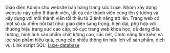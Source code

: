 Giao diện Admin cho website bán hàng trang sức Luxe. Nhóm xây dựng website này gồm 8 thành viên, tất cả các thành viên cùng lên ý tưởng và xây dựng với mỗi thành viên tối thiểu từ 2 tính năng trở lên. Trang web có một số ưu điểm nổi bật như: giao diện sang trọng, hiện đại, phù hợp với thương hiệu trang sức cao cấp, bố cục trang web khoa học, dễ dàng điều hướng, hình ảnh sản phẩm chất lượng cao, sắc nét, Chức năng tìm kiếm và lọc sản phẩm hiệu quả, cung cấp nhiều thông tin hữu ích về sản phẩm, dịch vụ.
 Link script SQL: [Luxe-database](https://drive.google.com/file/d/1LxUkdKyqdruDn38biedcw3_7FINXBwDR/view?usp=sharing)
